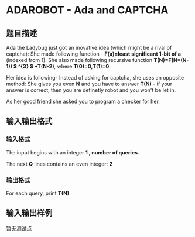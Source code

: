 # ADAROBOT - Ada and CAPTCHA

## 题目描述

Ada the Ladybug just got an inovative idea (which might be a rival of captcha): She made following function - **F(a)=least significant 1-bit of a** (indexed from 1). She also made following recursive function **T(N)=F(N\*(N-1)) $ ^{3} $ +T(N-2)**, where **T(0)=0,T(1)=0**.

Her idea is following- Instead of asking for captcha, she uses an opposite method: She gives you even **N** and you have to answer **T(N)** - if your answer is correct, then you are definetly robot and you won't be let in.

As her good friend she asked you to program a checker for her.

## 输入输出格式

### 输入格式

The input begins with an integer **1 , number of queries.**

The next **Q** lines contains an even integer: **2**

### 输出格式

For each query, print **T(N)**

## 输入输出样例

暂无测试点


